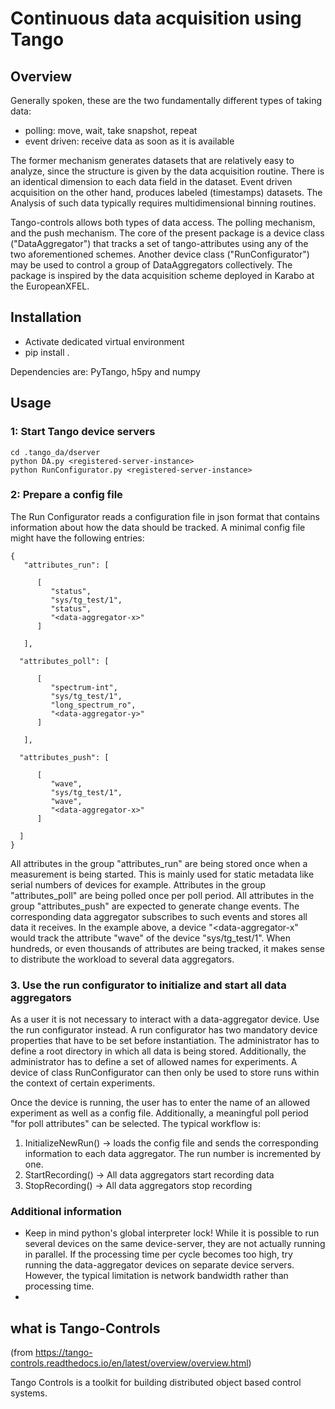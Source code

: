 Continuous data acquisition using Tango
=======================================

## Overview
Generally spoken, these are the two fundamentally different types of taking data:

- polling: move, wait, take snapshot, repeat
- event driven: receive data as soon as it is available

The former mechanism generates datasets that are relatively easy to analyze, since the structure is given by the data acquisition routine. There is an identical dimension to each data field in the dataset. Event driven acquisition on the other hand, produces labeled (timestamps) datasets. The Analysis of such data typically requires multidimensional binning routines.

Tango-controls allows both types of data access. The polling mechanism, and the push mechanism. The core of the present package is a device class ("DataAggregator") that tracks a set of tango-attributes using any of the two aforementioned schemes. Another device class ("RunConfigurator") may be used to control a group of DataAggregators collectively. The package is inspired by the data acquisition scheme deployed in Karabo at the EuropeanXFEL.

## Installation

- Activate dedicated virtual environment
- pip install .

Dependencies are: PyTango, h5py and numpy

## Usage

### 1: Start Tango device servers

    cd .tango_da/dserver
    python DA.py <registered-server-instance>
    python RunConfigurator.py <registered-server-instance>

### 2: Prepare a config file

The Run Configurator reads a configuration file in json format that contains information about how the data should be tracked. A minimal config file might have the following entries:

    {
       "attributes_run": [
    
          [
             "status",
             "sys/tg_test/1",
             "status",
             "<data-aggregator-x>"
          ]
    
       ],
    
      "attributes_poll": [
    
          [
             "spectrum-int",
             "sys/tg_test/1",
             "long_spectrum_ro",
             "<data-aggregator-y>"
          ]
    
       ],
    
      "attributes_push": [
    
          [
             "wave",
             "sys/tg_test/1",
             "wave",
             "<data-aggregator-x>"
          ]
    
      ]
    }

All attributes in the group "attributes_run" are being stored once when a measurement is being started. This is mainly used for static metadata like serial numbers of devices for example. Attributes in the group "attributes_poll" are being polled once per poll period. All attributes in the group "attributes_push" are expected to generate change events. The corresponding data aggregator subscribes to such events and stores all data it receives. In the example above, a device "<data-aggregator-x" would track the attribute "wave" of the device "sys/tg_test/1". When hundreds, or even thousands of attributes are being tracked, it makes sense to distribute the workload to several data aggregators.

### 3. Use the run configurator to initialize and start all data aggregators

As a user it is not necessary to interact with a data-aggregator device. Use the run configurator instead. A run configurator has two mandatory device properties that have to be set before instantiation. The administrator has to define a root directory in which all data is being stored. Additionally, the administrator has to define a set of allowed names for experiments. A device of class RunConfigurator can then only be used to store runs within the context of certain experiments.

Once the device is running, the user has to enter the name of an allowed experiment as well as a config file. Additionally, a meaningful poll period "for poll attributes" can be selected. The typical workflow is:

1. InitializeNewRun() -> loads the config file and sends the corresponding information to each data aggregator. The run number is incremented by one.
2. StartRecording() -> All data aggregators start recording data
3. StopRecording() -> All data aggregators stop recording

### Additional information

- Keep in mind python's global interpreter lock! While it is possible to run several devices on the same device-server, they are not actually running in parallel. If the processing time per cycle becomes too high, try running the data-aggregator devices on separate device servers. However, the typical limitation is network bandwidth rather than processing time.
- 


## what is Tango-Controls

(from https://tango-controls.readthedocs.io/en/latest/overview/overview.html)

Tango Controls is a toolkit for building distributed object based control systems. 



